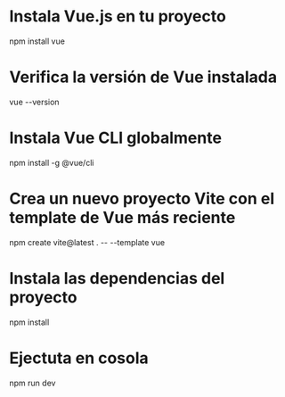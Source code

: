 # Instala Vue.js en tu proyecto
npm install vue

# Verifica la versión de Vue instalada
vue --version

# Instala Vue CLI globalmente
npm install -g @vue/cli

# Crea un nuevo proyecto Vite con el template de Vue más reciente
npm create vite@latest . -- --template vue

# Instala las dependencias del proyecto
npm install

# Ejectuta en cosola 
npm run dev